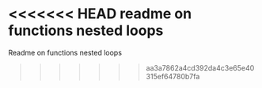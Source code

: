 <<<<<<< HEAD
readme on functions nested loops
=======
Readme on functions nested loops
>>>>>>> aa3a7862a4cd392da4c3e65e40315ef64780b7fa
